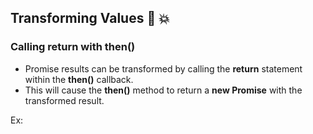 ## Transforming Values :rocket: :boom:

### Calling return with __then()__
- Promise results can be transformed by calling the __return__ statement within the __then()__ callback.
- This will cause the __then()__ method to return a __new Promise__ with the transformed result.

Ex:
```   var promise = Promise.re
    

```
